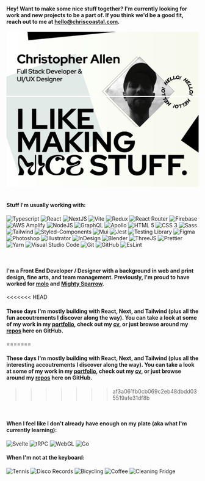 #### Hey! Want to make some nice stuff together? I'm currently looking for work and new projects to be a part of. If you think we'd be a good fit, reach out to me at [hello@chriscoastal.com](mailto:hello@chriscoastal.com).

<img alt="Christopher Allen Full Stack Developer & UI/UX Designer" src="https://github.com/ChrisCoastal/ChrisCoastal/blob/images/header-cc-1.png" />
<img alt="Hello, I like making nice stuff." src="https://github.com/ChrisCoastal/ChrisCoastal/blob/images/header-cc-2.png" />
<br/>
<br/>

#### Stuff I'm usually working with:

<p>
  <img alt="Typescript" src="https://img.shields.io/badge/-Typescript-2F74C0?style=plastic-square&logo=typescript&logoColor=white" />
  <img alt="React" src="https://img.shields.io/badge/-React-5ED3F3?style=plastic-square&logo=react&logoColor=white" />
  <img alt="NextJS" src="https://img.shields.io/badge/-Next.js-000000?style=plastic-square&logo=nextdotjs&logoColor=white" />
  <img alt="Vite" src="https://img.shields.io/badge/-Vite-646CFF?style=plastic-square&logo=vite&logoColor=white" />
  <img alt="Redux" src="https://img.shields.io/badge/-Redux-764ABC?style=plastic-square&logo=redux&logoColor=white" /> 
  <img alt="React Router" src="https://img.shields.io/badge/-React_Router-CA4245?style=plastic-square&logo=reactrouter&logoColor=white" />
  <img alt="Firebase" src="https://img.shields.io/badge/-Firebase-FFCA28?style=plastic-square&logo=firebase&logoColor=white" />
  <img alt="AWS Amplify" src="https://img.shields.io/badge/-AWS_Amplify-FF9900?style=plastic-square&logo=awsamplify&logoColor=white" />
  <img alt="NodeJS" src="https://img.shields.io/badge/-Node.js-339933?style=plastic-square&logo=nodedotjs&logoColor=white" />
  <img alt="GraphQL" src="https://img.shields.io/badge/-GraphQL-E10098?style=plastic-square&logo=graphQL&logoColor=white" />
  <img alt="Apollo" src="https://img.shields.io/badge/-Apollo-311C87?style=plastic-square&logo=apollographql&logoColor=white" />
  <img alt="HTML 5" src="https://img.shields.io/badge/-HTML5-E34F26?style=plastic-square&logo=html5&logoColor=white" />
  <img alt="CSS 3" src="https://img.shields.io/badge/-CSS3-1572B6?style=plastic-square&logo=cSS3&logoColor=white" />
  <img alt="Sass" src="https://img.shields.io/badge/-Sass-CC6699?style=plastic-square&logo=sass&logoColor=white" />
  <img alt="Tailwind" src="https://img.shields.io/badge/-Tailwind-06B6D4?style=plastic-square&logo=tailwindcss&logoColor=white" />
  <img alt="Styled-Components" src="https://img.shields.io/badge/-Styled-DB7093?style=plastic-square&logo=styledcomponents&logoColor=white" />
  <img alt="Mui" src="https://img.shields.io/badge/-Mui-007FFF?style=plastic-square&logo=mui&logoColor=white" />
  <img alt="Jest" src="https://img.shields.io/badge/-Jest-C21325?style=plastic-square&logo=jest&logoColor=white" />
  <img alt="Testing Library" src="https://img.shields.io/badge/-Testing_Library-E33332?style=plastic-square&logo=testinglibrary&logoColor=white" />
  <img alt="Figma" src="https://img.shields.io/badge/-Figma-F24E1E?style=plastic-square&logo=figma&logoColor=white" />
  <img alt="Photoshop" src="https://img.shields.io/badge/-Photoshop-31A8FF?style=plastic-square&logo=adobephotoshop&logoColor=white" />
  <img alt="Illustrator" src="https://img.shields.io/badge/-Illustrator-FF9A00?style=plastic-square&logo=adobeillustrator&logoColor=white" />
  <img alt="InDesign" src="https://img.shields.io/badge/-InDesign-FF3366?style=plastic-square&logo=adobeindesign&logoColor=white" />
  <img alt="Blender" src="https://img.shields.io/badge/-Blender_3D-F5792A?style=plastic-square&logo=blender&logoColor=white" />
  <img alt="ThreeJS" src="https://img.shields.io/badge/-Three.js-000000?style=plastic-square&logo=threedotjs&logoColor=white" />
  <img alt="Prettier" src="https://img.shields.io/badge/-Prettier-F7B93E?style=plastic-square&logo=prettier&logoColor=white" />
  <img alt="Yarn" src="https://img.shields.io/badge/-Yarn-2B8EBB?style=plastic-square&logo=yarn&logoColor=white" />
  <img alt="Visual Studio Code" src="https://img.shields.io/badge/-VS_Code-007ACC?style=plastic-square&logo=visualstudiocode&logoColor=white" />
  <img alt="Git" src="https://img.shields.io/badge/-Git-F05032?style=plastic-square&logo=git&logoColor=white" />
  <img alt="GitHub" src="https://img.shields.io/badge/-Github-181717?style=plastic-square&logo=github&logoColor=white" />
  <img alt="EsLint" src="https://img.shields.io/badge/-Eslint-4A32C3?style=plastic-square&logo=eslint&logoColor=white" />
</p>
<br/>

#### I'm a Front End Developer / Designer with a background in web and print design, fine arts, and team management. Previously, I'm proud to have worked for [molo](https://molodesign.com/) and [Mighty Sparrow](https://mightysparrow.ca/).

<<<<<<< HEAD
#### These days I'm mostly building with React, Next, and Tailwind (plus all the fun accoutrements I discover along the way). You can take a look at some of my work in my [portfolio](https://chriscoastal.com), check out my [cv](https://chriscoastal.com/resume/christopher-allen-cv.pdf), or just browse around my [repos](https://github.com/ChrisCoastal?tab=repositories) here on GitHub.
=======
#### These days I'm mostly building with React, Next, and Tailwind (plus all the interesting accoutrements I discover along the way). You can take a look at some of my work in my <a href="https://chriscoastal.com" target="_blank">portfolio</a>, check out my <a href="https://chriscoastal.com/resume/christopher-allen-resume.pdf" target="_blank">cv</a>, or just browse around my <a href="https://github.com/ChrisCoastal?tab=repositories">repos</a> here on GitHub.
>>>>>>> af3a061fb0cb069c2eb48dbdd035519afe31df8b

<br/>

#### When I feel like I don't already have enough on my plate (aka what I'm currently learning):

<p>
  <img alt="Svelte" src="https://img.shields.io/badge/-Svelte-FF3E00?style=plastic-square&logo=svelte&logoColor=white" />
  <img alt="tRPC" src="https://img.shields.io/badge/-tRPC-2596BE?style=plastic-square&logo=trpc&logoColor=white" />
  <img alt="WebGL" src="https://img.shields.io/badge/-WebGL-990000?style=plastic-square&logo=webgl&logoColor=white" />
  <img alt="Go" src="https://img.shields.io/badge/-Go-00ADD8?style=plastic-square&logo=go&logoColor=white" />
</p>

#### When I'm not at the keyboard:

<p>
  <img alt="Tennis" src="https://img.shields.io/badge/-Tennis-fbbf24?style=plastic-square&logo=tistory&logoColor=white" />
  <img alt="Disco Records" src="https://img.shields.io/badge/-Disco_Records-292524?style=plastic-square&logo=discogs&logoColor=white" />
  <img alt="Bicycling" src="https://img.shields.io/badge/-Bicycling-14b8a6?style=plastic-square&logo=googlemaps&logoColor=white" />
  <img alt="Coffee" src="https://img.shields.io/badge/-Coffee-78350f?style=plastic-square&logo=buymeacoffee&logoColor=white" />
  <img alt="Cleaning Fridge" src="https://img.shields.io/badge/-Cleaning_Fridge-84BD00?style=plastic-square&logo=iconjar&logoColor=white" />
</p>

<br/>
